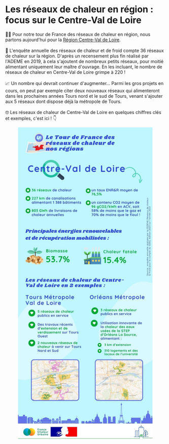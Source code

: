 # Les réseaux de chaleur en région : focus sur le Centre-Val de Loire

🚴‍♂️ Pour notre tour de France des réseaux de chaleur en région, nous partons aujourd'hui pour la [Région Centre-Val de Loire](https://www.centre-valdeloire.fr/).\
\
🔎 L'enquête annuelle des réseaux de chaleur et de froid compte 36 réseaux de chaleur sur la région. D'après un recensement plus fin réalisé par l'ADEME en 2019, à cela s'ajoutent de nombreux petits réseaux, pour moitié alimentant uniquement leur maître d'ouvrage. En les incluant, le nombre de réseaux de chaleur en Centre-Val de Loire grimpe à 220 !\
\
📈 Un nombre qui devrait continuer d'augmenter... Parmi les gros projets en cours, on peut par exemple citer deux nouveaux réseaux qui alimenteront dans les prochaines années Tours nord et le sud de Tours, venant s'ajouter aux 5 réseaux dont dispose déjà la métropole de Tours.\
\
🤓 Les réseaux de chaleur de Centre-Val de Loire en quelques chiffres clés et exemples, c'est ici ! 👇

<figure><img src=".gitbook/assets/FCU_centrevaldeloire.jpg" alt=""><figcaption></figcaption></figure>
